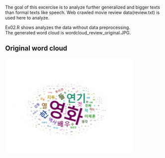 The goal of this excercise is to analyze further generalized and bigger texts than formal texts like speech.
Web crawled movie review data(review.txt) is used here to analyze.  

Ex02.R shows analyzes the data without data preprocessing.  
The generated word cloud is wordcloud_review_original.JPG.

Original word cloud
-------------
![word_cloud_org](./wordcloud_review_original.jpg)

